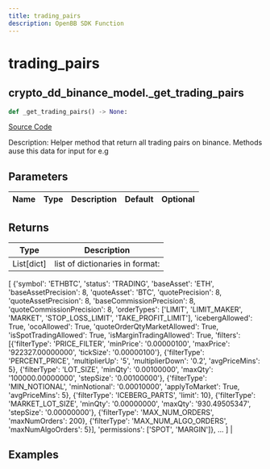 ```yaml
---
title: trading_pairs
description: OpenBB SDK Function
---
```


# trading_pairs

## crypto_dd_binance_model._get_trading_pairs

```python title='openbb_terminal/decorators.py'
def _get_trading_pairs() -> None:
```
[Source Code](https://github.com/OpenBB-finance/OpenBBTerminal/tree/main/openbb_terminal/decorators.py#L21)

Description: Helper method that return all trading pairs on binance. Methods ause this data for input for e.g

## Parameters

| Name | Type | Description | Default | Optional |
| ---- | ---- | ----------- | ------- | -------- |

## Returns

| Type | Description |
| ---- | ----------- |
| List[dict] | list of dictionaries in format:
[
{'symbol': 'ETHBTC', 'status': 'TRADING', 'baseAsset': 'ETH', 'baseAssetPrecision': 8,
'quoteAsset': 'BTC', 'quotePrecision': 8, 'quoteAssetPrecision': 8,
'baseCommissionPrecision': 8, 'quoteCommissionPrecision': 8,
'orderTypes': ['LIMIT', 'LIMIT_MAKER', 'MARKET', 'STOP_LOSS_LIMIT', 'TAKE_PROFIT_LIMIT'],
'icebergAllowed': True,
'ocoAllowed': True,
'quoteOrderQtyMarketAllowed': True,
'isSpotTradingAllowed': True,
'isMarginTradingAllowed': True,
'filters': [{'filterType': 'PRICE_FILTER', 'minPrice': '0.00000100',
'maxPrice': '922327.00000000', 'tickSize': '0.00000100'},
{'filterType': 'PERCENT_PRICE', 'multiplierUp': '5', 'multiplierDown': '0.2', 'avgPriceMins': 5},
{'filterType': 'LOT_SIZE', 'minQty': '0.00100000', 'maxQty': '100000.00000000', 'stepSize': '0.00100000'},
{'filterType': 'MIN_NOTIONAL', 'minNotional': '0.00010000', 'applyToMarket': True, 'avgPriceMins': 5},
{'filterType': 'ICEBERG_PARTS', 'limit': 10}, {'filterType': 'MARKET_LOT_SIZE', 'minQty': '0.00000000',
'maxQty': '930.49505347', 'stepSize': '0.00000000'}, {'filterType': 'MAX_NUM_ORDERS', 'maxNumOrders': 200},
{'filterType': 'MAX_NUM_ALGO_ORDERS', 'maxNumAlgoOrders': 5}], 'permissions': ['SPOT', 'MARGIN']},
...
] |

## Examples

